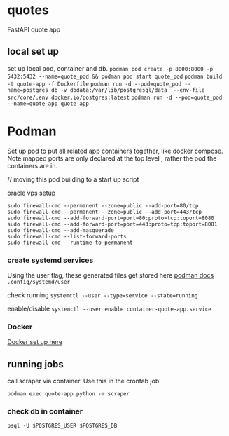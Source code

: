 # quotes
FastAPI quote app

## local set up 
set up local pod, container and db. 
`podman pod create -p 8000:8000 -p 5432:5432 --name=quote_pod && podman pod start quote_pod`
`podman build -t quote-app -f Dockerfile`
`podman run -d --pod=quote_pod --name=postgres_db -v dbdata:/var/lib/postgresql/data  --env-file src/core/.env docker.io/postgres:latest`
`podman run -d --pod=quote_pod --name=quote-app quote-app`


# Podman   

Set up pod to put all related app containers together, like docker compose.  Note mapped ports are only declared at the top level , rather the pod the containers are in.

// moving this pod building to a start up script

oracle vps setup

```  
sudo firewall-cmd --permanent --zone=public --add-port=80/tcp
sudo firewall-cmd --permanent --zone=public --add-port=443/tcp
sudo firewall-cmd --add-forward-port=port=80:proto=tcp:toport=8080
sudo firewall-cmd --add-forward-port=port=443:proto=tcp:toport=8081
sudo firewall-cmd --add-masquerade
sudo firewall-cmd --list-forward-ports
sudo firewall-cmd --runtime-to-permanent
```

### create systemd services
Using the user flag, these generated files get stored here [podman docs](https://docs.podman.io/en/latest/markdown/podman-generate-systemd.1.html)  
`.config/systemd/user`

check running
`systemctl --user --type=service --state=running`

enable/disable
`systemctl --user enable container-quote-app.service`


### Docker 
[Docker set up here](DOCKER.md)

## running jobs 

call scraper via container. Use this in the crontab job. 

`podman exec quote-app python -m scraper`

### check db in container

`psql -U $POSTGRES_USER $POSTGRES_DB`

